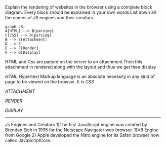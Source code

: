 Explain the rendering of websites in the browser using a complete
block diagram. Every block should be explained in your own
words.List down all the names of JS engines and their creators.

```mermaid
graph LR;
A[HTML] --> B(parsing)
C[CSS] --> D(parsing)
B --> E[Attachment]
D --> E
E --> F[Render]
F --> G[Display]
```
HTML and Css are parsed on the server to an attachment.Then this attachment in rendered along with the layout and thus we get thee display

*HTML*
Hypertext Markup language is an absolute necessity in any kind of page to be viewed on the browser.
It is
*CSS*

*ATTACHMENT*

*RENDER*

*DISPLAY*


_________________________
Js Engines and Creators
1)The first JavaScript engine was created by Brendan Eich in 1995 for the Netscape Navigator web browser.
1)V8 Engine from Google
2) Apple developed the Nitro engine for its Safari browser now callec JavaScriptCore.